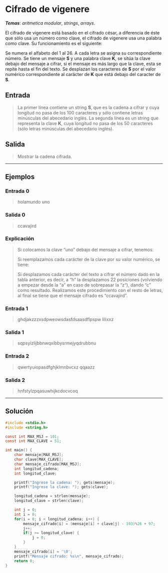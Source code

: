 # Cifrado de vigenere

_**Temas**_: _aritmetica modular_, _strings_, _arrays_.

El cifrado de vigenere está basado en el cifrado césar, a diferencia de éste que sólo usa un número como clave, el cifrado de vigenere usa una palabra como clave. Su funcionamiento es el siguiente:

Se numera el alfabeto del 1 al 26. A cada letra se asigna su correspondiente número. Se tiene un mensaje **S** y una palabra clave **K**, se sitúa la clave debajo del mensaje a cifrar, si el mensaje es más largo que la clave, esta se repite hasta el fin del texto. Se desplazan los caracteres de **S** por el valor numérico correspondiente al carácter de **K** que está debajo del caracter de **S**.

## Entrada

> La primer línea contiene un string **S**, que es la cadena a cifrar y cuya longitud no pasa de los 100 caracteres y sólo contiene letras minúsculas del abecedario inglés. La segunda línea es un string que representa la clave **K**, cuya longitud no pasa de los 50 caracteres (sólo letras minúsculas del abecedario inglés).

## Salida

> Mostrar la cadena cifrada.

---

## Ejemplos

### Entrada 0

> holamundo
> uno

### Salida 0

> ccavajird

### Explicación

> Si colocamos la clave “uno” debajo del mensaje a cifrar, tenemos:
>
> Si reemplazamos cada carácter de la clave por su valor numérico, se tiene:
>
> Si desplazamos cada carácter del texto a cifrar el número dado en la tabla anterior, es decir, a “h“ la desplazamos 22 posiciones (volviendo a empezar desde la “a” en caso de sobrepasar la “z“), dando “c” como resultado. Realizamos este procedimiento con el resto de letras, al final se tiene que el mensaje cifrado es “ccavajird”.

### Entrada 1

> ghdjakzzzxsdpweowsdasfdsaasdflpspw
> lilixxz

### Salida 1

> sqpsyizlijbbnwqxibbysrmejyqdrubbnu

### Entrada 2

> qwertyuiopasdfghjklmnbvcxz
> qqaazz

### Salida 2

> hnfstylzpqasuwhijkcdocvcoq

---

## Solución

```C
#include <stdio.h>
#include <string.h>

const int MAX_MSJ = 101;
const int MAX_CLAVE = 51;

int main() {
    char mensaje[MAX_MSJ];
    char clave[MAX_CLAVE];
    char mensaje_cifrado[MAX_MSJ];
    int longitud_cadena;
    int longitud_clave;

    printf("Ingrese la cadena: "); gets(mensaje);
    printf("Ingrese la clave: "); gets(clave);

    longitud_cadena = strlen(mensaje);
    longitud_clave = strlen(clave);

    int j = 0;
    int i = 0;
    for(i = 0; i < longitud_cadena; i++) {
        mensaje_cifrado[i] = (mensaje[i] + clave[j] - 193)%26 + 97;
        j++;
        if(j >= longitud_clave) {
            j = 0;
        }
    }
    mensaje_cifrado[i] = '\0';
    printf("Mensaje cifrado: %s\n", mensaje_cifrado);
    return 0;
}

```
